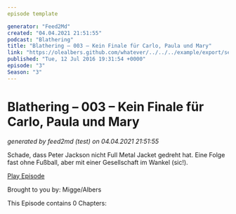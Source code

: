 ```yaml
---
episode template

generator: "Feed2Md"
created: "04.04.2021 21:51:55"
podcast: "Blathering"
title: "Blathering – 003 – Kein Finale für Carlo, Paula und Mary"
link: "https://olealbers.github.com/whatever/../../../example/export/seasons/1/2016/7/Blathering – 003 – Kein Finale für Carlo, Paula und Mary.md"
published: "Tue, 12 Jul 2016 19:31:54 +0000"
episode: "3"
Season: "3"
---
```


# Blathering – 003 – Kein Finale für Carlo, Paula und Mary
_generated by feed2md (test) on 04.04.2021 21:51:55_

Schade, dass Peter Jackson nicht Full Metal Jacket gedreht hat. Eine Folge fast ohne Fußball, aber mit einer Gesellschaft im Wankel (sic!).

[Play Episode](https://www.blathering.de/podlove/file/52/s/feed/c/mp3/blathering_003.mp3)

Brought to you by: Migge/Albers

This Episode contains 0 Chapters:



